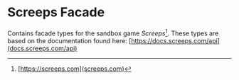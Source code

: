 # Screeps Facade

Contains facade types for the sandbox game _Screeps_[^1].
These types are based on the documentation found here: [https://docs.screeps.com/api](docs.screeps.com/api)

[^1]: [https://screeps.com](screeps.com)
